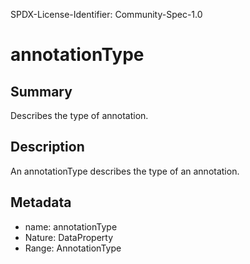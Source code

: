 SPDX-License-Identifier: Community-Spec-1.0

# annotationType

## Summary

Describes the type of annotation.

## Description

An annotationType describes the type of an annotation.

## Metadata

- name: annotationType
- Nature: DataProperty
- Range: AnnotationType

